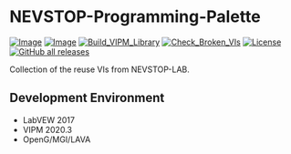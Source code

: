 # NEVSTOP-Programming-Palette

[![Image](https://www.vipm.io/package/nevstop_programming_palette/badge.svg?metric=installs)](https://www.vipm.io/package/nevstop_programming_palette/)
[![Image](https://www.vipm.io/package/nevstop_programming_palette/badge.svg?metric=stars)](https://www.vipm.io/package/nevstop_programming_palette/)
[![Build_VIPM_Library](https://github.com/NEVSTOP-LAB/NEVSTOP-Programming-Palette/actions/workflows/Build_VIPM_Library.yml/badge.svg)](https://github.com/NEVSTOP-LAB/NEVSTOP-Programming-Palette/actions/workflows/Build_VIPM_Library.yml)
[![Check_Broken_VIs](https://github.com/NEVSTOP-LAB/NEVSTOP-Programming-Palette/actions/workflows/Check_Broken_VIs.yml/badge.svg?branch=main)](https://github.com/NEVSTOP-LAB/NEVSTOP-Programming-Palette/actions/workflows/Check_Broken_VIs.yml)
[![License](https://img.shields.io/badge/License-Apache_2.0-blue.svg)](https://opensource.org/licenses/Apache-2.0)
[![GitHub all releases](https://img.shields.io/github/downloads/NEVSTOP-LAB/NEVSTOP-Programming-Palette/total)](https://github.com/NEVSTOP-LAB/NEVSTOP-Programming-Palette/releases) 

Collection of the reuse VIs from NEVSTOP-LAB.

## Development Environment

- LabVEW 2017
- VIPM 2020.3
- OpenG/MGI/LAVA
